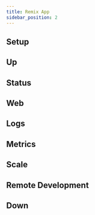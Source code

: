 ```yaml
---
title: Remix App
sidebar_position: 2
---
```


## Setup

## Up

## Status

## Web

## Logs

## Metrics

## Scale

## Remote Development

## Down
